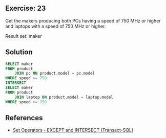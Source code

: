 ## Exercise: 23

Get the makers producing both PCs having a speed of 750 MHz or higher and laptops with a speed of 750 MHz or higher.

Result set: maker

## Solution

```sql
SELECT maker
FROM product
	JOIN pc ON product.model = pc.model
WHERE speed >= 750
INTERSECT
SELECT maker
FROM product
	JOIN laptop ON product.model = laptop.model
WHERE speed >= 750
```

## References

- [Set Operators - EXCEPT and INTERSECT (Transact-SQL)](https://learn.microsoft.com/en-us/sql/t-sql/language-elements/set-operators-except-and-intersect-transact-sql)